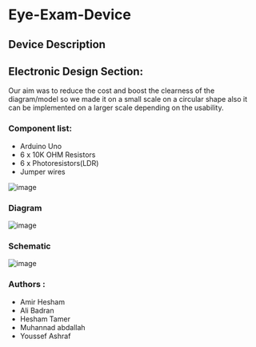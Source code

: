 # Eye-Exam-Device

## Device Description















## Electronic Design Section:

Our aim was to reduce the cost and boost the clearness of the diagram/model so we made it on a small scale on a circular shape also it can be implemented on a larger scale depending on the usability.


### Component list:

* Arduino Uno 
* 6 x 10K OHM Resistors
* 6 x Photoresistors(LDR)
* Jumper wires

![image](https://user-images.githubusercontent.com/83988379/167162877-33da69a8-1ad1-4afa-b450-5b7c547715b6.png)


### Diagram
![image](https://user-images.githubusercontent.com/83988379/167162591-08818a76-c923-444b-8047-234f345fc418.png)
### Schematic
![image](https://user-images.githubusercontent.com/83988379/167162652-87b7c963-a0c6-4068-9506-79f9eea4f040.png)




### Authors :
- Amir Hesham 
- Ali Badran 
- Hesham Tamer 
- Muhannad abdallah
- Youssef Ashraf 
